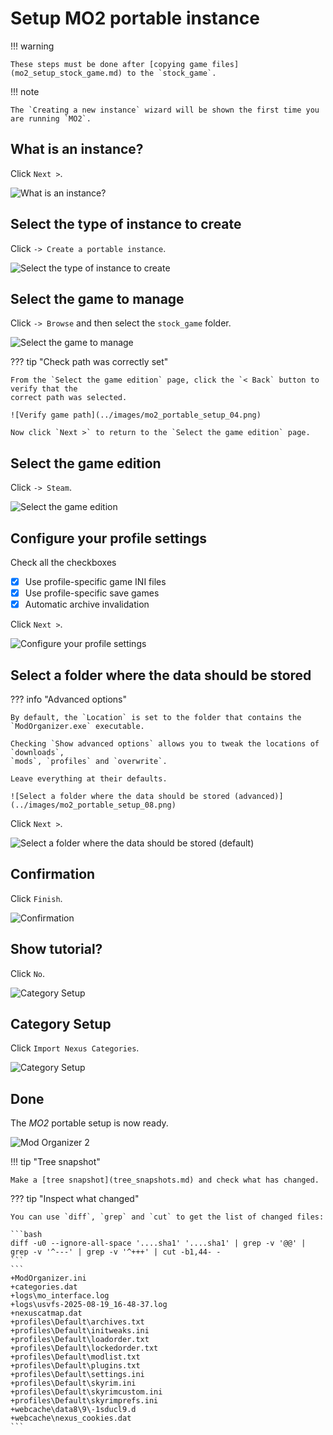 # Setup MO2 portable instance

!!! warning

    These steps must be done after [copying game files](mo2_setup_stock_game.md) to the `stock_game`.

!!! note

    The `Creating a new instance` wizard will be shown the first time you are running `MO2`.

## What is an instance?

Click `Next >`.

![What is an instance?](../images/mo2_portable_setup_01.png)

## Select the type of instance to create

Click `-> Create a portable instance`.

![Select the type of instance to create](../images/mo2_portable_setup_02.png)

## Select the game to manage

Click `-> Browse` and then select the `stock_game` folder.

![Select the game to manage](../images/mo2_portable_setup_03.png)

??? tip "Check path was correctly set"

    From the `Select the game edition` page, click the `< Back` button to verify that the
    correct path was selected.

    ![Verify game path](../images/mo2_portable_setup_04.png)

    Now click `Next >` to return to the `Select the game edition` page.

## Select the game edition

Click `-> Steam`.

![Select the game edition](../images/mo2_portable_setup_05.png)

## Configure your profile settings

Check all the checkboxes

* [x] Use profile-specific game INI files
* [x] Use profile-specific save games
* [x] Automatic archive invalidation

Click `Next >`.

![Configure your profile settings](../images/mo2_portable_setup_06.png)

## Select a folder where the data should be stored

??? info "Advanced options"

    By default, the `Location` is set to the folder that contains the `ModOrganizer.exe` executable.

    Checking `Show advanced options` allows you to tweak the locations of `downloads`,
    `mods`, `profiles` and `overwrite`.

    Leave everything at their defaults.

    ![Select a folder where the data should be stored (advanced)](../images/mo2_portable_setup_08.png)

Click `Next >`.

![Select a folder where the data should be stored (default)](../images/mo2_portable_setup_07.png)

## Confirmation

Click `Finish`.

![Confirmation](../images/mo2_portable_setup_09.png)

## Show tutorial?

Click `No`.

![Category Setup](../images/mo2_portable_setup_10.png)

## Category Setup

Click `Import Nexus Categories`.

![Category Setup](../images/mo2_portable_setup_11.png)

## Done

The *MO2* portable setup is now ready.

![Mod Organizer 2](../images/mo2_portable_setup_12.png)

!!! tip "Tree snapshot"

    Make a [tree snapshot](tree_snapshots.md) and check what has changed.

??? tip "Inspect what changed"

    You can use `diff`, `grep` and `cut` to get the list of changed files:

    ```bash
    diff -u0 --ignore-all-space '....sha1' '....sha1' | grep -v '@@' | grep -v '^---' | grep -v '^+++' | cut -b1,44- -
    ```
    ```
    +ModOrganizer.ini
    +categories.dat
    +logs\mo_interface.log
    +logs\usvfs-2025-08-19_16-48-37.log
    +nexuscatmap.dat
    +profiles\Default\archives.txt
    +profiles\Default\initweaks.ini
    +profiles\Default\loadorder.txt
    +profiles\Default\lockedorder.txt
    +profiles\Default\modlist.txt
    +profiles\Default\plugins.txt
    +profiles\Default\settings.ini
    +profiles\Default\skyrim.ini
    +profiles\Default\skyrimcustom.ini
    +profiles\Default\skyrimprefs.ini
    +webcache\data8\9\-1sducl9.d
    +webcache\nexus_cookies.dat
    ```
